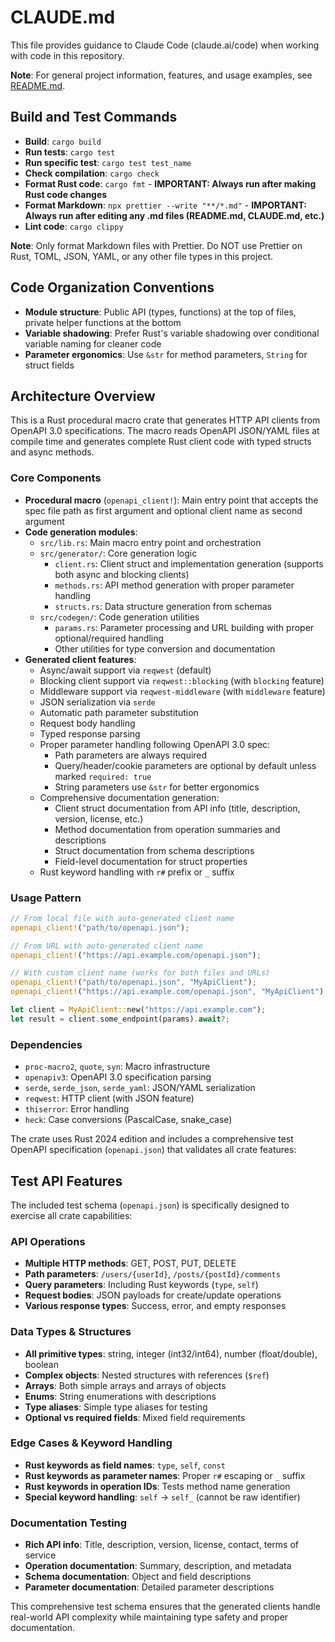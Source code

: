 # CLAUDE.md

This file provides guidance to Claude Code (claude.ai/code) when working with
code in this repository.

**Note**: For general project information, features, and usage examples, see
[README.md](README.md).

## Build and Test Commands

- **Build**: `cargo build`
- **Run tests**: `cargo test`
- **Run specific test**: `cargo test test_name`
- **Check compilation**: `cargo check`
- **Format Rust code**: `cargo fmt` - **IMPORTANT: Always run after making Rust
  code changes**
- **Format Markdown**: `npx prettier --write "**/*.md"` - **IMPORTANT: Always
  run after editing any .md files (README.md, CLAUDE.md, etc.)**
- **Lint code**: `cargo clippy`

**Note**: Only format Markdown files with Prettier. Do NOT use Prettier on Rust,
TOML, JSON, YAML, or any other file types in this project.

## Code Organization Conventions

- **Module structure**: Public API (types, functions) at the top of files,
  private helper functions at the bottom
- **Variable shadowing**: Prefer Rust's variable shadowing over conditional
  variable naming for cleaner code
- **Parameter ergonomics**: Use `&str` for method parameters, `String` for
  struct fields

## Architecture Overview

This is a Rust procedural macro crate that generates HTTP API clients from
OpenAPI 3.0 specifications. The macro reads OpenAPI JSON/YAML files at compile
time and generates complete Rust client code with typed structs and async
methods.

### Core Components

- **Procedural macro** (`openapi_client!`): Main entry point that accepts the
  spec file path as first argument and optional client name as second argument
- **Code generation modules**:
  - `src/lib.rs`: Main macro entry point and orchestration
  - `src/generator/`: Core generation logic
    - `client.rs`: Client struct and implementation generation (supports both
      async and blocking clients)
    - `methods.rs`: API method generation with proper parameter handling
    - `structs.rs`: Data structure generation from schemas
  - `src/codegen/`: Code generation utilities
    - `params.rs`: Parameter processing and URL building with proper
      optional/required handling
    - Other utilities for type conversion and documentation
- **Generated client features**:
  - Async/await support via `reqwest` (default)
  - Blocking client support via `reqwest::blocking` (with `blocking` feature)
  - Middleware support via `reqwest-middleware` (with `middleware` feature)
  - JSON serialization via `serde`
  - Automatic path parameter substitution
  - Request body handling
  - Typed response parsing
  - Proper parameter handling following OpenAPI 3.0 spec:
    - Path parameters are always required
    - Query/header/cookie parameters are optional by default unless marked
      `required: true`
    - String parameters use `&str` for better ergonomics
  - Comprehensive documentation generation:
    - Client struct documentation from API info (title, description, version,
      license, etc.)
    - Method documentation from operation summaries and descriptions
    - Struct documentation from schema descriptions
    - Field-level documentation for struct properties
  - Rust keyword handling with `r#` prefix or `_` suffix

### Usage Pattern

```rust
// From local file with auto-generated client name
openapi_client!("path/to/openapi.json");

// From URL with auto-generated client name
openapi_client!("https://api.example.com/openapi.json");

// With custom client name (works for both files and URLs)
openapi_client!("path/to/openapi.json", "MyApiClient");
openapi_client!("https://api.example.com/openapi.json", "MyApiClient");

let client = MyApiClient::new("https://api.example.com");
let result = client.some_endpoint(params).await?;
```

### Dependencies

- `proc-macro2`, `quote`, `syn`: Macro infrastructure
- `openapiv3`: OpenAPI 3.0 specification parsing
- `serde`, `serde_json`, `serde_yaml`: JSON/YAML serialization
- `reqwest`: HTTP client (with JSON feature)
- `thiserror`: Error handling
- `heck`: Case conversions (PascalCase, snake_case)

The crate uses Rust 2024 edition and includes a comprehensive test OpenAPI
specification (`openapi.json`) that validates all crate features:

## Test API Features

The included test schema (`openapi.json`) is specifically designed to exercise
all crate capabilities:

### API Operations

- **Multiple HTTP methods**: GET, POST, PUT, DELETE
- **Path parameters**: `/users/{userId}`, `/posts/{postId}/comments`
- **Query parameters**: Including Rust keywords (`type`, `self`)
- **Request bodies**: JSON payloads for create/update operations
- **Various response types**: Success, error, and empty responses

### Data Types & Structures

- **All primitive types**: string, integer (int32/int64), number (float/double),
  boolean
- **Complex objects**: Nested structures with references (`$ref`)
- **Arrays**: Both simple arrays and arrays of objects
- **Enums**: String enumerations with descriptions
- **Type aliases**: Simple type aliases for testing
- **Optional vs required fields**: Mixed field requirements

### Edge Cases & Keyword Handling

- **Rust keywords as field names**: `type`, `self`, `const`
- **Rust keywords as parameter names**: Proper `r#` escaping or `_` suffix
- **Rust keywords in operation IDs**: Tests method name generation
- **Special keyword handling**: `self` → `self_` (cannot be raw identifier)

### Documentation Testing

- **Rich API info**: Title, description, version, license, contact, terms of
  service
- **Operation documentation**: Summary, description, and metadata
- **Schema documentation**: Object and field descriptions
- **Parameter documentation**: Detailed parameter descriptions

This comprehensive test schema ensures that the generated clients handle
real-world API complexity while maintaining type safety and proper
documentation.
